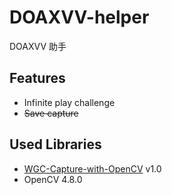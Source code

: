 # DOAXVV-helper
DOAXVV 助手
<!-- DDOA means DDOA DOAXVV OPEN ASSISTANT -->

## Features

* Infinite play challenge
* ~~Save capture~~

## Used Libraries

* [WGC-Capture-with-OpenCV](https://github.com/OwlHowlinMornSky/WGC-Capture-with-OpenCV) v1.0
* OpenCV 4.8.0
